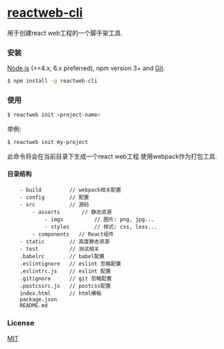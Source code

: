 # [reactweb-cli](https://zxjly.github.io/reactweb-cli/) 

用于创建react web工程的一个脚手架工具.


### 安装

[Node.js](https://nodejs.org/en/) (>=4.x, 6.x preferred), npm version 3+ and [Git](https://git-scm.com/).

``` bash
$ npm install -g reactweb-cli
```

### 使用

``` bash
$ reactweb init <project-name>
```

举例:

``` bash
$ reactweb init my-project
```

此命令将会在当前目录下生成一个react web工程.使用webpack作为打包工具.

#### 目录结构
```
    - build         // webpack相关配置
    - config        // 配置
    - src           // 源码
        - asserts       // 静态资源
            - imgs          // 图片: png, jpg...
            - styles        // 样式: css, less...
        - components   // React组件
    - static        // 高度静态资源
    - test          // 测试相关
    .babelrc        // babel配置
    .eslintignore   // eslint 忽略配置
    .eslintrc.js    // eslint 配置
    .gitignore      // git 忽略配置
    .postcssrc.js   // postcss配置
    index.html      // html模板
    package.json
    README.md
```

### License

[MIT](http://opensource.org/licenses/MIT)
